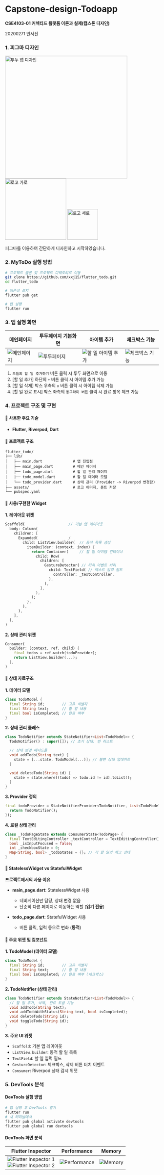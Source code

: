 # Capstone-design-Todoapp

**CSE4103-01 커넥티드 플랫폼 이론과 실제(캡스톤 디자인)**

20200271 안서진

### 1. 피그마 디자인

<img src="readme_assets/todo_figma.png" width="400" alt="투두 앱 디자인">
<img src="readme_assets/logo(long).png" width="200" alt="로고 가로">
<img src="readme_assets/logo(short).png" width="100" alt="로고 세로">

피그마를 이용하여 간단하게 디자인하고 시작하였습니다.

### 2. MyToDo 실행 방법

```bash
# 프로젝트 클론 및 프로젝트 디렉토리로 이동
git clone https://github.com/xxj15/flutter_todo.git
cd flutter_todo

# 의존성 설치
flutter pub get

# 앱 실행
flutter run
```

### 3. 앱 실행 화면

| 메인페이지                                | 투두페이지 기본화면                       | 아이템 추가                                       | 체크박스 기능                                 |
| ----------------------------------------- | ----------------------------------------- | ------------------------------------------------- | --------------------------------------------- |
| ![메인페이지](readme_assets/mainpage.png) | ![투두페이지](readme_assets/todopage.png) | ![할 일 아이템 추가](readme_assets/todopage2.png) | ![체크박스 기능](readme_assets/todopage3.png) |

1. `오늘의 할 일 추가하기` 버튼 클릭 시 투두 화면으로 이동
2. [할 일 추가] 하단의 `+` 버튼 클릭 시 아이템 추가 가능
3. [할 일 삭제] 박스 우측의 `x` 버튼 클릭 시 아이템 삭제 가능
4. [할 일 완료 표시] 박스 좌측의 `동그라미 버튼` 클릭 시 완료 항목 체크 가능

### 4. 프로젝트 구조 및 구현

#### 📍 사용한 주요 기술

- **Flutter**, **Riverpod**, **Dart**

#### 📍 프로젝트 구조

```
flutter_todo/
├── lib/
│   ├── main.dart              # 앱 진입점
│   ├── main_page.dart         # 메인 페이지
│   ├── todo_page.dart         # 할 일 관리 페이지
│   ├── todo_model.dart        # 할 일 데이터 모델
│   └── todo_provider.dart     # 상태 관리 (Provider -> Riverpod 변경함)
├── assets/                    # 로고 이미지, 폰트 저장
└── pubspec.yaml
```

#### 📍 사용/구현한 Widget

**1. 레이아웃 위젯**

```dart
Scaffold(                    // 기본 앱 레이아웃
  body: Column(
    children: [
      Expanded(              /
        child: ListView.builder(  // 동적 목록 생성
          itemBuilder: (context, index) {
            return Container(     // 할 일 아이템 컨테이너
              child: Row(
                children: [
                  GestureDetector( // 터치 이벤트 처리
                    child: TextField( // 텍스트 입력 필드
                      controller: _textController,
                    ),
                  ),
                ],
              ),
            );
          },
        ),
      ),
    ],
  ),
)
```

**2. 상태 관리 위젯**

```dart
Consumer(
  builder: (context, ref, child) {
    final todos = ref.watch(todoProvider);
    return ListView.builder(...);
  },
)
```

#### 📍 상태 자료구조

**1. 데이터 모델**

```dart
class TodoModel {
  final String id;        // 고유 식별자
  final String text;      // 할 일 내용
  final bool isCompleted; // 완료 여부
}
```

**2. 상태 관리 클래스**

```dart
class TodoNotifier extends StateNotifier<List<TodoModel>> {
  TodoNotifier() : super([]); // 초기 상태: 빈 리스트

  // 상태 변경 메서드들
  void addTodo(String text) {
    state = [...state, TodoModel(...)]; // 불변 상태 업데이트
  }

  void deleteTodo(String id) {
    state = state.where((todo) => todo.id != id).toList();
  }
}
```

**3. Provider 정의**

```dart
final todoProvider = StateNotifierProvider<TodoNotifier, List<TodoModel>>((ref) {
  return TodoNotifier();
});
```

**4. 로컬 상태 관리**

```dart
class _TodoPageState extends ConsumerState<TodoPage> {
  final TextEditingController _textController = TextEditingController();
  bool _isInputFocused = false;
  int _checkboxState = 0;
  Map<String, bool> _todoStates = {}; // 각 할 일의 체크 상태
}
```

#### 📍 StatelessWidget vs StatefulWidget

**프로젝트에서의 사용 이유**

- **main_page.dart**: StatelessWidget 사용

  - 네비게이션만 담당, 상태 변경 없음
  - 단순히 다른 페이지로 이동하는 역할 (**읽기 전용**)

- **todo_page.dart**: StatefulWidget 사용
  - 버튼 클릭, 입력 등으로 변화 (**동적**)

#### 📍 주요 위젯 및 컴포넌트

**1. TodoModel (데이터 모델)**

```dart
class TodoModel {
  final String id;        // 고유 식별자
  final String text;      // 할 일 내용
  final bool isCompleted; // 완료 여부 (체크박스)
}
```

**2. TodoNotifier (상태 관리)**

```dart
class TodoNotifier extends StateNotifier<List<TodoModel>> {
  // 할 일 추가, 삭제, 완료 토글 기능
  void addTodo(String text);
  void addTodoWithStatus(String text, bool isCompleted);
  void deleteTodo(String id);
  void toggleTodo(String id);
}
```

**3. 주요 UI 위젯**

- `Scaffold`: 기본 앱 레이아웃
- `ListView.builder`: 동적 할 일 목록
- `TextField`: 할 일 입력 필드
- `GestureDetector`: 체크박스, 삭제 버튼 터치 이벤트
- `Consumer`: Riverpod 상태 감시 위젯

### 5. DevTools 분석

#### DevTools 실행 방법

```bash
# 앱 실행 후 DevTools 열기
flutter run
# 새 터미널에서
flutter pub global activate devtools
flutter pub global run devtools
```

#### DevTools 화면 분석

| Flutter Inspector                                                                                                            | Performance                                   | Memory                              |
| ---------------------------------------------------------------------------------------------------------------------------- | --------------------------------------------- | ----------------------------------- |
| ![Flutter Inspector 1](readme_assets/flutter_inspector1.png)<br>![Flutter Inspector 2](readme_assets/flutter_inspector2.png) | ![Performance](readme_assets/performance.png) | ![Memory](readme_assets/memory.png) |
